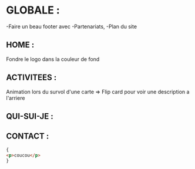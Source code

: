 # GLOBALE :

-Faire un beau footer avec
-Partenariats,
-Plan du site

## HOME :

Fondre le logo dans la couleur de fond

## ACTIVITEES :

Animation lors du survol d'une carte => Flip card pour voir une description a l'arriere

## QUI-SUI-JE :

## CONTACT :

```html
{
<p>coucou</p>
}
```
